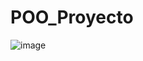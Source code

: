 # POO_Proyecto

![image](https://github.com/user-attachments/assets/0f6b3f3e-c9f3-4b41-b535-31a4c6713ff8)
